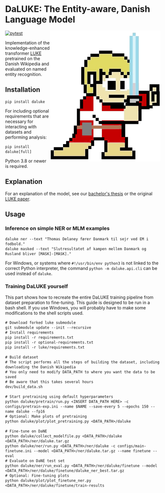 # DaLUKE: The Entity-aware, Danish Language Model

<img src="https://raw.githubusercontent.com/peleiden/daluke/master/daluke-mascot.png" align="right"/>

[![pytest](https://github.com/peleiden/daLUKE/actions/workflows/pytest.yml/badge.svg?branch=master)](https://github.com/peleiden/daLUKE/actions/workflows/pytest.yml)

Implementation of the knowledge-enhanced transformer [LUKE](https://github.com/studio-ousia/luke) pretrained on the Danish Wikipedia and evaluated on named entity recognition.

## Installation

```
pip install daluke
```
For including optional requirements that are necessary for interacting with datasets and performing analysis:
```
pip install daluke[full]
```
Python 3.8 or newer is required.

## Explanation
For an explanation of the model, see our [bachelor's thesis](https://peleiden.github.io/bug-free-guacamole/main.pdf) or the original [LUKE paper](https://www.aclweb.org/anthology/2020.emnlp-main.523/).

## Usage
### Inference on simple NER or MLM examples
```
daluke ner --text "Thomas Delaney fører Danmark til sejr ved EM i fodbold."
daluke masked --text "Slutresultatet af kampen mellem Danmark og Rusland bliver [MASK]-[MASK]."
```
For Windows, or systems where `#!/usr/bin/env python3` is not linked to the correct Python interpreter, the command `python -m daluke.api.cli` can be used instead of `daluke`.

### Training DaLUKE yourself

This part shows how to recreate the entire DaLUKE training pipeline from dataset preparation to fine-tuning.
This guide is designed to be run in a bash shell.
If you use Windows, you will probably have to make some modifications to the shell scripts used.

```
# Download forked luke submodule
git submodule update --init --recursive
# Install requirements
pip install -r requirements.txt
pip install -r optional-requirements.txt
pip install -r luke/requirements.txt

# Build dataset
# The script performs all the steps of building the dataset, including downloading the Danish Wikipedia
# You only need to modify DATA_PATH to where you want the data to be saved
# Be aware that this takes several hours
dev/build_data.sh

# Start pretraining using default hyperparameters
python daluke/pretrain/run.py <INSERT DATA_PATH HERE> -c configs/pretrain-exp.ini --name $NAME --save-every 5 --epochs 150 --name daluke --fp16
# Optional: Make plots of pretraining
python daluke/plot/plot_pretraining.py <DATA_PATH>/daluke

# Fine-tune on DaNE
python daluke/collect_modelfile.py <DATA_PATH>/daluke <DATA_PATH>/ner/daluke.tar.gz
python daluke/ner/run.py <DATA_PATH>/ner/daluke -c configs/main-finetune.ini --model <DATA_PATH>/ner/daluke.tar.gz --name finetune --eval
# Evaluate on DaNE test set
python daluke/ner/run_eval.py <DATA_PATH>/ner/daluke/finetune --model <DATA_PATH>/ner/daluke/finetune/daluke_ner_best.tar.gz
# Optional: Fine-tuning plots
python daluke/plot/plot_finetune_ner.py <DATA_PATH>/ner/daluke/finetune/train-results
```
